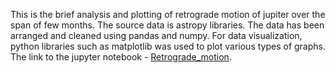 This is the brief analysis and plotting of retrograde motion of jupiter over the span of few months.
The source data is astropy libraries. The data has been arranged and cleaned using pandas and numpy. For data visualization, python libraries such as matplotlib was used to plot various types of graphs.
The link to the jupyter notebook - [Retrograde_motion](retrograde.ipynb).
